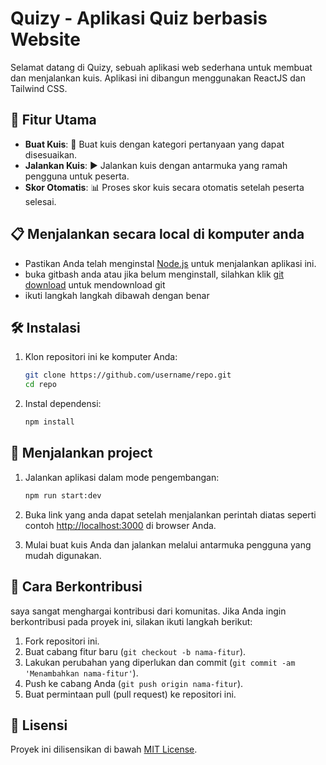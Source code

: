 # Quizy - Aplikasi Quiz berbasis Website

Selamat datang di Quizy, sebuah aplikasi web sederhana untuk membuat dan menjalankan kuis. Aplikasi ini dibangun menggunakan ReactJS dan Tailwind CSS.

## 🚀 Fitur Utama

- **Buat Kuis**: 📝 Buat kuis dengan kategori pertanyaan yang dapat disesuaikan.
- **Jalankan Kuis**: ▶️ Jalankan kuis dengan antarmuka yang ramah pengguna untuk peserta.
- **Skor Otomatis**: 📊 Proses skor kuis secara otomatis setelah peserta selesai.

## 📋 Menjalankan secara local di komputer anda

- Pastikan Anda telah menginstal [Node.js](https://nodejs.org/) untuk menjalankan aplikasi ini.
- buka gitbash anda atau jika belum menginstall, silahkan klik [git download](https://git-scm.com/) untuk mendownload git
- ikuti langkah langkah dibawah dengan benar
  
## 🛠️ Instalasi

1. Klon repositori ini ke komputer Anda:

   ```bash
   git clone https://github.com/username/repo.git
   cd repo
   ```

2. Instal dependensi:

   ```bash
   npm install
   ```

## 🚀 Menjalankan project

1. Jalankan aplikasi dalam mode pengembangan:

   ```bash
   npm run start:dev
   ```

2. Buka link yang anda dapat setelah menjalankan perintah diatas seperti contoh [http://localhost:3000](http://localhost:3000) di browser Anda.

3. Mulai buat kuis Anda dan jalankan melalui antarmuka pengguna yang mudah digunakan.

## 🤝 Cara Berkontribusi

saya sangat menghargai kontribusi dari komunitas. Jika Anda ingin berkontribusi pada proyek ini, silakan ikuti langkah berikut:

1. Fork repositori ini.
2. Buat cabang fitur baru (`git checkout -b nama-fitur`).
3. Lakukan perubahan yang diperlukan dan commit (`git commit -am 'Menambahkan nama-fitur'`).
4. Push ke cabang Anda (`git push origin nama-fitur`).
5. Buat permintaan pull (pull request) ke repositori ini.

## 📄 Lisensi

Proyek ini dilisensikan di bawah [MIT License](LICENSE).

